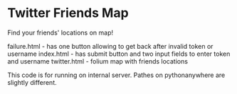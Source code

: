 # Twitter Friends Map

Find your friends' locations on map!

failure.html - has one button allowing to get back after invalid token or username
index.html - has submit button and two input fields to enter token and username
twitter.html - folium map with friends locations

This code is for running on internal server. Pathes on pythonanywhere are slightly different.
